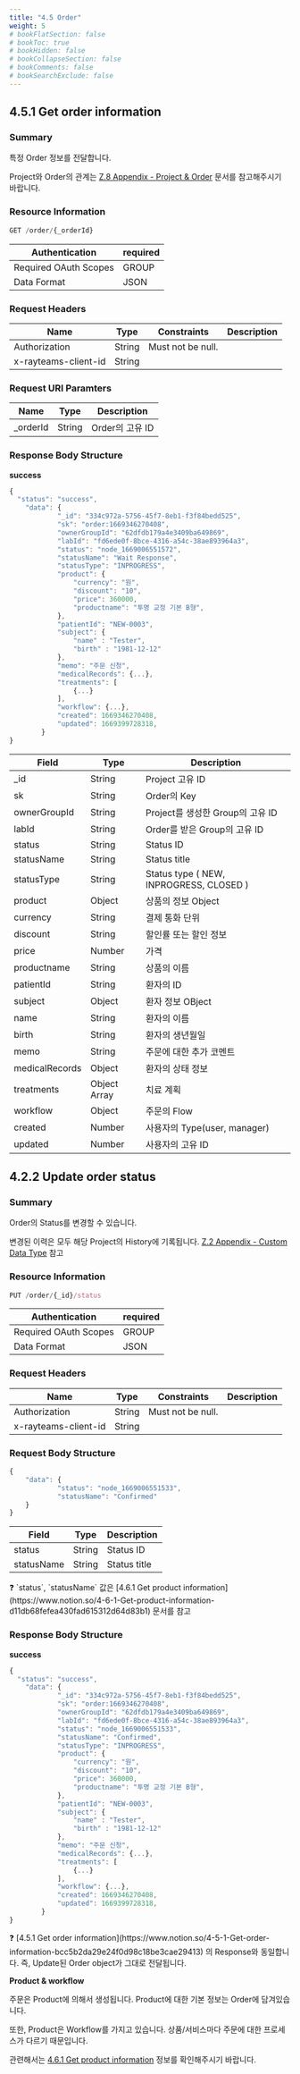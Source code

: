 ```yaml
---
title: "4.5 Order"
weight: 5
# bookFlatSection: false
# bookToc: true
# bookHidden: false
# bookCollapseSection: false
# bookComments: false
# bookSearchExclude: false
---
```


## 4.5.1 Get order information

### Summary

특정 Order 정보를 전달합니다.

Project와 Order의 관계는 [Z.8 Appendix - Project & Order](https://www.notion.so/Z-8-Appendix-Project-Order-96781ed1b93a49098b6261a97dcc05b5) 문서를 참고해주시기 바랍니다.

### Resource Information

```jsx
GET /order/{_orderId}
```

| Authentication | required |
| --- | --- |
| Required OAuth Scopes | GROUP |
| Data Format | JSON |

### Request Headers

| Name | Type | Constraints | Description |
| --- | --- | --- | --- |
| Authorization | String | Must not be null. |  |
| x-rayteams-client-id | String |  |  |

### Request URI Paramters

| Name | Type | Description |
| --- | --- | --- |
| _orderId | String | Order의 고유 ID |

### Response Body Structure

**success**

```jsx
{
  "status": "success",
	"data": {
			"_id": "334c972a-5756-45f7-8eb1-f3f84bedd525",
			"sk": "order:1669346270408",
			"ownerGroupId": "62dfdb179a4e3409ba649869",
			"labId": "fd6ede0f-8bce-4316-a54c-38ae893964a3",
			"status": "node_1669006551572",
			"statusName": "Wait Response",
			"statusType": "INPROGRESS",
			"product": {
				"currency": "원",
				"discount": "10",
				"price": 360000,
				"productname": "투명 교정 기본 B형",
			},
			"patientId": "NEW-0003",
			"subject": {
				"name" : "Tester",
				"birth" : "1981-12-12"
			},
			"memo": "주문 신청",
			"medicalRecords": {...},
			"treatments": [
				{...}
			],
			"workflow": {...},
			"created": 1669346270408,
			"updated": 1669399728318,
		}
}
```

| Field | Type | Description |
| --- | --- | --- |
| _id | String | Project 고유 ID |
| sk | String | Order의 Key |
| ownerGroupId | String | Project를 생성한 Group의 고유 ID |
| labId | String | Order를 받은 Group의 고유 ID |
| status | String | Status ID |
| statusName | String | Status title |
| statusType | String | Status type ( NEW, INPROGRESS, CLOSED ) |
| product | Object | 상품의 정보 Object |
|   currency | String | 결제 통화 단위 |
|   discount | String | 할인률 또는 할인 정보 |
|   price | Number | 가격 |
|   productname | String | 상품의 이름 |
| patientId | String | 환자의 ID |
| subject | Object | 환자 정보 OBject |
|   name | String | 환자의 이름 |
|   birth | String | 환자의 생년월일 |
| memo | String | 주문에 대한 추가 코멘트 |
| medicalRecords | Object | 환자의 상태 정보 |
| treatments | Object Array | 치료 계획 |
| workflow | Object | 주문의 Flow |
| created | Number | 사용자의 Type(user, manager) |
| updated | Number | 사용자의 고유 ID |

## 4.2.2 Update order status

### Summary

Order의 Status를 변경할 수 있습니다.

변경된 이력은 모두 해당 Project의 History에 기록됩니다. [Z.2 Appendix - Custom Data Type](https://www.notion.so/Z-2-Appendix-Custom-Data-Type-fb8485fa8bd44b42a6422688947b9096) 참고

### Resource Information

```jsx
PUT /order/{_id}/status
```

| Authentication | required |
| --- | --- |
| Required OAuth Scopes | GROUP |
| Data Format | JSON |

### Request Headers

| Name | Type | Constraints | Description |
| --- | --- | --- | --- |
| Authorization | String | Must not be null. |  |
| x-rayteams-client-id | String |  |  |

### Request Body Structure

```jsx
{
	"data": {
			"status": "node_1669006551533",
			"statusName": "Confirmed"
	}
}
```

| Field | Type | Description |
| --- | --- | --- |
| status | String | Status ID |
| statusName | String | Status title |

<aside>
❓ `status`, `statusName` 값은 [4.6.1 Get product information](https://www.notion.so/4-6-1-Get-product-information-d11db68fefea430fad615312d64d83b1) 문서를 참고

</aside>

### Response Body Structure

**success**

```jsx
{
  "status": "success",
	"data": {
			"_id": "334c972a-5756-45f7-8eb1-f3f84bedd525",
			"sk": "order:1669346270408",
			"ownerGroupId": "62dfdb179a4e3409ba649869",
			"labId": "fd6ede0f-8bce-4316-a54c-38ae893964a3",
			"status": "node_1669006551533",
			"statusName": "Confirmed",
			"statusType": "INPROGRESS",
			"product": {
				"currency": "원",
				"discount": "10",
				"price": 360000,
				"productname": "투명 교정 기본 B형",
			},
			"patientId": "NEW-0003",
			"subject": {
				"name" : "Tester",
				"birth" : "1981-12-12"
			},
			"memo": "주문 신청",
			"medicalRecords": {...},
			"treatments": [
				{...}
			],
			"workflow": {...},
			"created": 1669346270408,
			"updated": 1669399728318,
		}
}
```

<aside>
❓ [4.5.1 Get order information](https://www.notion.so/4-5-1-Get-order-information-bcc5b2da29e24f0d98c18be3cae29413) 의 Response와 동일합니다.
즉, Update된 Order object가 그대로 전달됩니다.

</aside>

**Product & workflow**

주문은 Product에 의해서 생성됩니다. Product에 대한 기본 정보는 Order에 담겨있습니다.

또한, Product은 Workflow를 가지고 있습니다. 상품/서비스마다 주문에 대한 프로세스가 다르기 때문입니다.

관련해서는 [4.6.1 Get product information](https://www.notion.so/4-6-1-Get-product-information-d11db68fefea430fad615312d64d83b1) 정보를 확인해주시기 바랍니다.